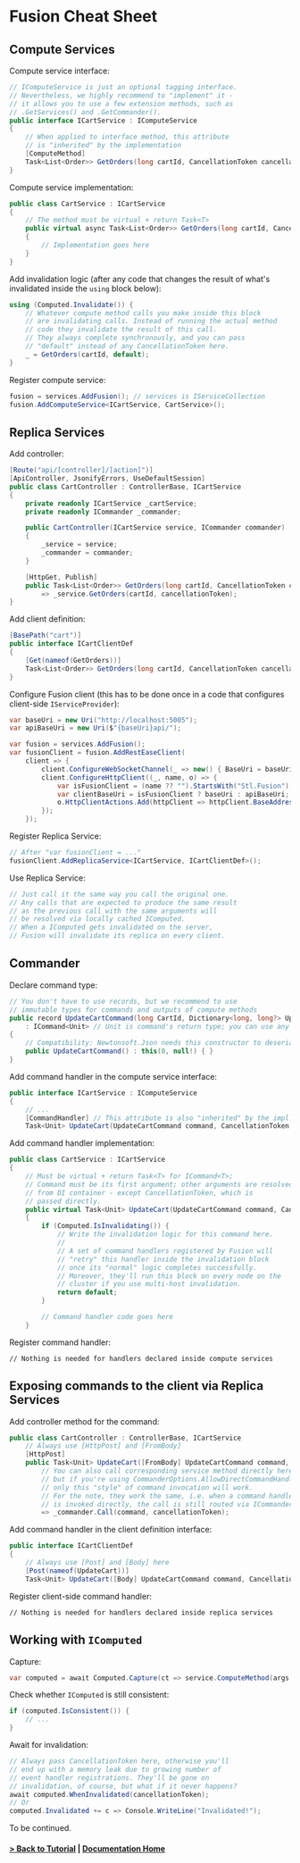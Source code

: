 # Fusion Cheat Sheet

## Compute Services

Compute service interface:
```cs
// IComputeService is just an optional tagging interface.
// Nevertheless, we highly recommend to "implement" it -
// it allows you to use a few extension methods, such as
// .GetServices() and .GetCommander().
public interface ICartService : IComputeService
{
    // When applied to interface method, this attribute 
    // is "inherited" by the implementation
    [ComputeMethod]
    Task<List<Order>> GetOrders(long cartId, CancellationToken cancellationToken = default);
}
```
Compute service implementation:
```cs
public class CartService : ICartService 
{
    // The method must be virtual + return Task<T>
    public virtual async Task<List<Order>> GetOrders(long cartId, CancellationToken cancellationToken)
    {
        // Implementation goes here
    }
}    
```

Add invalidation logic (after any code that changes the result of what's invalidated inside the `using` block below):
```cs
using (Computed.Invalidate()) {
    // Whatever compute method calls you make inside this block
    // are invalidating calls. Instead of running the actual method 
    // code they invalidate the result of this call.
    // They always complete synchronously, and you can pass
    // "default" instead of any CancellationToken here.
    _ = GetOrders(cartId, default);
}    
```

Register compute service:
```cs
fusion = services.AddFusion(); // services is IServiceCollection
fusion.AddComputeService<ICartService, CartService>();
```

## Replica Services

Add controller:
```cs
[Route("api/[controller]/[action]")]
[ApiController, JsonifyErrors, UseDefaultSession]
public class CartController : ControllerBase, ICartService
{
    private readonly ICartService _cartService;
    private readonly ICommander _commander;

    public CartController(ICartService service, ICommander commander) 
    {
        _service = service;
        _commander = commander;
    }    

    [HttpGet, Publish]
    public Task<List<Order>> GetOrders(long cartId, CancellationToken cancellationToken)
        => _service.GetOrders(cartId, cancellationToken);
}
```

Add client definition:
```cs
[BasePath("cart")]
public interface ICartClientDef
{
    [Get(nameof(GetOrders))]
    Task<List<Order>> GetOrders(long cartId, CancellationToken cancellationToken);
}
```

Configure Fusion client (this has to be done once in a code that configures client-side `IServiceProvider`):
```cs
var baseUri = new Uri("http://localhost:5005");
var apiBaseUri = new Uri($"{baseUri}api/");

var fusion = services.AddFusion();
var fusionClient = fusion.AddRestEaseClient(
    client => {
        client.ConfigureWebSocketChannel(_ => new() { BaseUri = baseUri });
        client.ConfigureHttpClient((_, name, o) => {
            var isFusionClient = (name ?? "").StartsWith("Stl.Fusion");
            var clientBaseUri = isFusionClient ? baseUri : apiBaseUri;
            o.HttpClientActions.Add(httpClient => httpClient.BaseAddress = clientBaseUri);
        });
    });
```

Register Replica Service:
```cs
// After "var fusionClient = ..."
fusionClient.AddReplicaService<ICartService, ICartClientDef>();
```

Use Replica Service:
```cs
// Just call it the same way you call the original one.
// Any calls that are expected to produce the same result
// as the previous call with the same arguments will
// be resolved via locally cached IComputed.
// When a IComputed gets invalidated on the server,
// Fusion will invalidate its replica on every client.
```

## Commander

Declare command type:
```cs
// You don't have to use records, but we recommend to use
// immutable types for commands and outputs of compute methods
public record UpdateCartCommand(long CartId, Dictionary<long, long?> Updates) 
    : ICommand<Unit> // Unit is command's return type; you can use any other
{
    // Compatibility: Newtonsoft.Json needs this constructor to deserialize the record
    public UpdateCartCommand() : this(0, null!) { }
}
```

Add command handler in the compute service interface:
```cs
public interface ICartService : IComputeService
{
    // ...
    [CommandHandler] // This attribute is also "inherited" by the impl.
    Task<Unit> UpdateCart(UpdateCartCommand command, CancellationToken cancellationToken = default);
```

Add command handler implementation:
```cs
public class CartService : ICartService 
{
    // Must be virtual + return Task<T> for ICommand<T>;
    // Command must be its first argument; other arguments are resolved
    // from DI container - except CancellationToken, which is 
    // passed directly.
    public virtual Task<Unit> UpdateCart(UpdateCartCommand command, CancellationToken cancellationToken) 
    {
        if (Computed.IsInvalidating()) {
            // Write the invalidation logic for this command here.
            //
            // A set of command handlers registered by Fusion will
            // "retry" this handler inside the invalidation block
            // once its "normal" logic completes successfully.
            // Moreover, they'll run this block on every node on the 
            // cluster if you use multi-host invalidation.
            return default;
        }

        // Command handler code goes here
    }

```

Register command handler:
```
// Nothing is needed for handlers declared inside compute services
```

## Exposing commands to the client via Replica Services

Add controller method for the command:
```cs
public class CartController : ControllerBase, ICartService
    // Always use [HttpPost] and [FromBody]
    [HttpPost]
    public Task<Unit> UpdateCart([FromBody] UpdateCartCommand command, CancellationToken cancellationToken)
        // You can also call corresponding service method directly here,
        // but if you're using CommanderOptions.AllowDirectCommandHandlerCalls = false,
        // only this "style" of command invocation will work.
        // For the note, they work the same, i.e. when a command handler
        // is invoked directly, the call is still routed via ICommander.
        => _commander.Call(command, cancellationToken);
```        

Add command handler in the client definition interface:
```cs
public interface ICartClientDef 
{
    // Always use [Post] and [Body] here
    [Post(nameof(UpdateCart))]
    Task<Unit> UpdateCart([Body] UpdateCartCommand command, CancellationToken cancellationToken);
```        

Register client-side command handler:
```
// Nothing is needed for handlers declared inside replica services
```

## Working with `IComputed`

Capture:
```cs
var computed = await Computed.Capture(ct => service.ComputeMethod(args, ct), cancellationToken);
```

Check whether `IComputed` is still consistent:
```cs
if (computed.IsConsistent()) {
    // ...
}
```

Await for invalidation:
```cs
// Always pass CancellationToken here, otherwise you'll
// end up with a memory leak due to growing number of
// event handler registrations. They'll be gone on
// invalidation, of course, but what if it never happens?
await computed.WhenInvalidated(cancellationToken);
// Or
computed.Invalidated += c => Console.WriteLine("Invalidated!");
```

To be continued.

#### [&gt; Back to Tutorial](./README.md) | [Documentation Home](../index.md)
